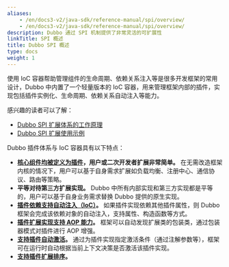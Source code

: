 ```yaml
---
aliases:
    - /en/docs3-v2/java-sdk/reference-manual/spi/overview/
    - /en/docs3-v2/java-sdk/reference-manual/spi/overview/
description: Dubbo 通过 SPI 机制提供了非常灵活的可扩展性
linkTitle: SPI 概述
title: Dubbo SPI 概述
type: docs
weight: 1
---
```


使用 IoC 容器帮助管理组件的生命周期、依赖关系注入等是很多开发框架的常用设计，Dubbo 中内置了一个轻量版本的 IoC 容器，用来管理框架内部的插件，实现包括插件实例化、生命周期、依赖关系自动注入等能力。

感兴趣的读者可以了解：
* [Dubbo SPI 扩展体系的工作原理](/en/overview/mannual/java-sdk/reference-manual/architecture/dubbo-spi/)
* [Dubbo SPI 扩展使用示例](/en/overview/mannual/java-sdk/tasks/extensibility/spi/)

Dubbo 插件体系与 IoC 容器具有以下特点：
* **[核心组件均被定义为插件](../spi-list/)，用户或二次开发者扩展非常简单。** 在无需改造框架内核的情况下，用户可以基于自身需求扩展如负载均衡、注册中心、通信协议、路由等策略。
* **平等对待第三方扩展实现。** Dubbo 中所有内部实现和第三方实现都是平等的，用户可以基于自身业务需求替换 Dubbo 提供的原生实现。
* **[插件依赖支持自动注入（IoC）](/en/overview/mannual/java-sdk/reference-manual/architecture/dubbo-spi/#23-ioc-机制)。** 如果插件实现依赖其他插件属性，则 Dubbo 框架会完成该依赖对象的自动注入，支持属性、构造函数等方式。
* **[插件扩展实现支持 AOP 能力](/en/overview/mannual/java-sdk/reference-manual/architecture/dubbo-spi/#24-aop-机制)。** 框架可以自动发现扩展类的包装类，通过包装器模式对插件进行 AOP 增强。
* **[支持插件自动激活](/en/overview/mannual/java-sdk/reference-manual/architecture/dubbo-spi/#25-activate激活条件)。** 通过为插件实现指定激活条件（通过注解参数等），框架可在运行时自动根据当前上下文决策是否激活该插件实现。
* **[支持插件扩展排序](/en/overview/mannual/java-sdk/reference-manual/architecture/dubbo-spi/#26-扩展点排序)。**

